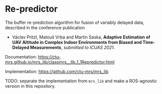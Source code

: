 # Re-predictor
The buffer re-prediction algorithm for fusion of variably delayed data, described in the conference publication
 * Václav Pritzl, Matouš Vrba and Martin Saska, **Adaptive Estimation of UAV Altitude in Complex Indoor Environments from Biased and Time-Delayed Measurements**, *submitted to ICUAS 2021.*

Documentation: https://ctu-mrs.github.io/mrs_lib/classmrs__lib_1_1Repredictor.html

Implementation: https://github.com/ctu-mrs/mrs_lib

TODO: separate the implementation from `mrs_lib` and make a ROS-agnostic version in this repository.
